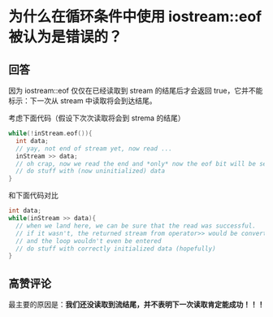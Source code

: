 # 为什么在循环条件中使用 iostream::eof 被认为是错误的？

## 回答

因为 iostream::eof 仅仅在已经读取到 stream 的结尾后才会返回 true，它并不能标示：下一次从 stream 中读取将会到达结尾。

考虑下面代码（假设下次次读取将会到 strema  的结尾）

```C++
while(!inStream.eof()){
  int data;
  // yay, not end of stream yet, now read ...
  inStream >> data;
  // oh crap, now we read the end and *only* now the eof bit will be set (as well as the fail bit)
  // do stuff with (now uninitialized) data
}
```

和下面代码对比

```C++
int data;
while(inStream >> data){
  // when we land here, we can be sure that the read was successful.
  // if it wasn't, the returned stream from operator>> would be converted to false
  // and the loop wouldn't even be entered
  // do stuff with correctly initialized data (hopefully)
}
```

## 高赞评论

最主要的原因是：**我们还没读取到流结尾，并不表明下一次读取肯定能成功！！！**